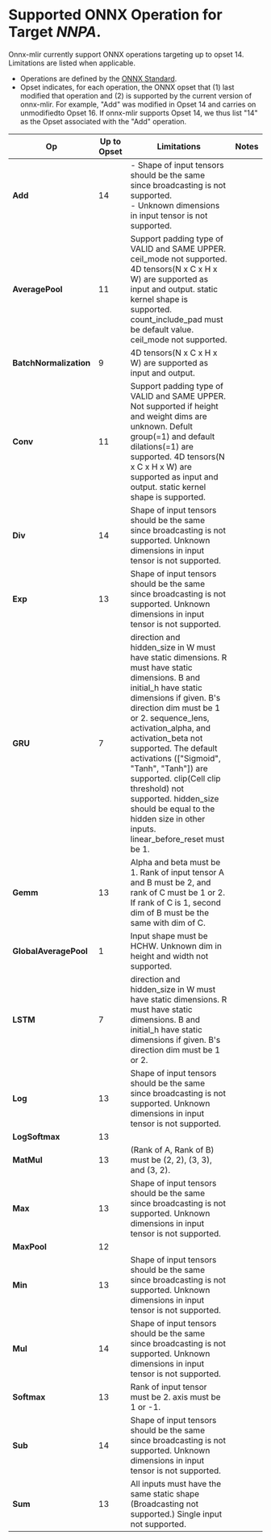 <!--- Automatically generated, do not edit. -->
<!--- python documentOps.py --arch NNPA --input /home/imaihal/work/onnx-mlir/test/accelerators/NNPA/backend/CMakeLists.txt --path /home/imaihal/work/onnx-mlir/utils --notes --unsupported -->

# Supported ONNX Operation for Target *NNPA*.

Onnx-mlir currently support ONNX operations targeting up to opset 14. Limitations are listed when applicable.

* Operations are defined by the [ONNX Standard](https://github.com/onnx/onnx/blob/main/docs/Operators.md).
* Opset indicates, for each operation, the ONNX opset that (1) last modified that operation and (2) is supported by the current version of onnx-mlir. For example, "Add" was modified in Opset 14 and carries on unmodifiedto Opset 16. If onnx-mlir supports Opset 14, we thus list "14" as the Opset associated with the "Add" operation.


| Op |Up to Opset |Limitations |Notes |
| --- |--- |--- |--- |
| **Add** |14 |- Shape of input tensors should be the same since broadcasting is not supported.<br>- Unknown dimensions in input tensor is not supported. | |
| **AveragePool** |11 |Support padding type of VALID and SAME UPPER. ceil_mode not supported. 4D tensors(N x C x H x W) are supported as input and output. static kernel shape is supported. count_include_pad must be default value. ceil_mode not supported. | |
| **BatchNormalization** |9 |4D tensors(N x C x H x W) are supported as input and output. | |
| **Conv** |11 |Support padding type of VALID and SAME UPPER. Not supported if height and weight dims are unknown. Defult group(=1) and default dilations(=1) are supported. 4D tensors(N x C x H x W) are supported as input and output. static kernel shape is supported. | |
| **Div** |14 |Shape of input tensors should be the same since broadcasting is not supported. Unknown dimensions in input tensor is not supported. | |
| **Exp** |13 |Shape of input tensors should be the same since broadcasting is not supported. Unknown dimensions in input tensor is not supported. | |
| **GRU** |7 |direction and hidden_size in W must have static dimensions. R must have static dimensions. B and initial_h have static dimensions if given. B's direction dim must be 1 or 2. sequence_lens, activation_alpha, and activation_beta not supported. The default activations (["Sigmoid", "Tanh", "Tanh"]) are supported. clip(Cell clip threshold) not supported. hidden_size should be equal to the hidden size in other inputs. linear_before_reset must be 1. | |
| **Gemm** |13 |Alpha and beta must be 1. Rank of input tensor A and B must be 2, and rank of C must be 1 or 2. If rank of C is 1, second dim of B must be the same with dim of C. | |
| **GlobalAveragePool** |1 |Input shape must be HCHW. Unknown dim in height and width not supported. | |
| **LSTM** |7 |direction and hidden_size in W must have static dimensions. R must have static dimensions. B and initial_h have static dimensions if given. B's direction dim must be 1 or 2. | |
| **Log** |13 |Shape of input tensors should be the same since broadcasting is not supported. Unknown dimensions in input tensor is not supported. | |
| **LogSoftmax** |13 | | |
| **MatMul** |13 |(Rank of A, Rank of B) must be (2, 2), (3, 3), and (3, 2). | |
| **Max** |13 |Shape of input tensors should be the same since broadcasting is not supported. Unknown dimensions in input tensor is not supported. | |
| **MaxPool** |12 | | |
| **Min** |13 |Shape of input tensors should be the same since broadcasting is not supported. Unknown dimensions in input tensor is not supported. | |
| **Mul** |14 |Shape of input tensors should be the same since broadcasting is not supported. Unknown dimensions in input tensor is not supported. | |
| **Softmax** |13 |Rank of input tensor must be 2. axis must be 1 or -1. | |
| **Sub** |14 |Shape of input tensors should be the same since broadcasting is not supported. Unknown dimensions in input tensor is not supported. | |
| **Sum** |13 |All inputs must have the same static shape (Broadcasting not supported.) Single input not supported. | |
